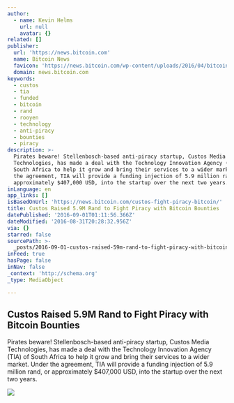 ```yaml
---
author:
  - name: Kevin Helms
    url: null
    avatar: {}
related: []
publisher:
  url: 'https://news.bitcoin.com'
  name: Bitcoin News
  favicon: 'https://news.bitcoin.com/wp-content/uploads/2016/04/bitcoin_fav.png'
  domain: news.bitcoin.com
keywords:
  - custos
  - tia
  - funded
  - bitcoin
  - rand
  - rooyen
  - technology
  - anti-piracy
  - bounties
  - piracy
description: >-
  Pirates beware! Stellenbosch-based anti-piracy startup, Custos Media
  Technologies, has made a deal with the Technology Innovation Agency (TIA) of
  South Africa to help it grow and bring their services to a wider market. Under
  the agreement, TIA will provide a funding injection of 5.9 million rand, or
  approximately $407,000 USD, into the startup over the next two years.
inLanguage: en
app_links: []
isBasedOnUrl: 'https://news.bitcoin.com/custos-fight-piracy-bitcoin/'
title: Custos Raised 5.9M Rand to Fight Piracy with Bitcoin Bounties
datePublished: '2016-09-01T01:11:56.366Z'
dateModified: '2016-08-31T20:28:32.956Z'
via: {}
starred: false
sourcePath: >-
  _posts/2016-09-01-custos-raised-59m-rand-to-fight-piracy-with-bitcoin-bountie.md
inFeed: true
hasPage: false
inNav: false
_context: 'http://schema.org'
_type: MediaObject

---
```

<article style=""><h1>Custos Raised 5.9M Rand to Fight Piracy with Bitcoin Bounties</h1><p>Pirates beware! Stellenbosch-based anti-piracy startup, Custos Media Technologies, has made a deal with the Technology Innovation Agency (TIA) of South Africa to help it grow and bring their services to a wider market. Under the agreement, TIA will provide a funding injection of 5.9 million rand, or approximately $407,000 USD, into the startup over the next two years.</p><img src="https://news.bitcoin.com/wp-content/uploads/2016/08/stop-piracy.jpg" /></article>